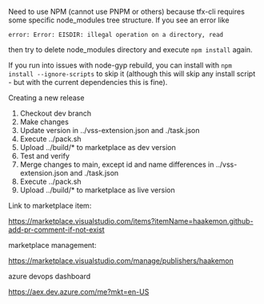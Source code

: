 Need to use NPM (cannot use PNPM or others) because tfx-cli requires some specific node_modules tree structure. If you see an error like

```
error: Error: EISDIR: illegal operation on a directory, read
```

then try to delete node_modules directory and execute `npm install` again.

If you run into issues with node-gyp rebuild, you can install with `npm install --ignore-scripts` to skip it (although this will skip any install script - but with the current dependencies this is fine).

Creating a new release

1. Checkout dev branch
2. Make changes
3. Update version in ../vss-extension.json and ./task.json
4. Execute ../pack.sh
5. Upload ../build/* to marketplace as dev version
6. Test and verify
7. Merge changes to main, except id and name differences in ../vss-extension.json and ./task.json
8. Execute ../pack.sh
9. Upload ../build/* to marketplace as live version


Link to marketplace item:

https://marketplace.visualstudio.com/items?itemName=haakemon.github-add-pr-comment-if-not-exist

marketplace management:

https://marketplace.visualstudio.com/manage/publishers/haakemon

azure devops dashboard

https://aex.dev.azure.com/me?mkt=en-US
